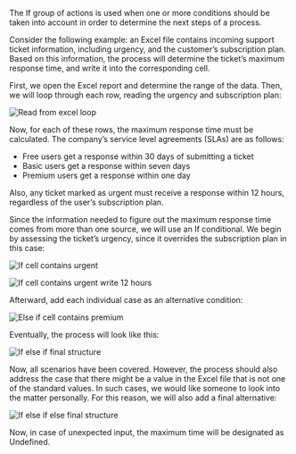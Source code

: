 The If group of actions is used when one or more conditions should be taken into account in order to determine the next steps of a process. 

Consider the following example: an Excel file contains incoming support ticket information, including urgency, and the customer’s subscription plan. Based on this information, the process will determine the ticket’s maximum response time, and write it into the corresponding cell.

First, we open the Excel report and determine the range of the data. Then, we will loop through each row, reading the urgency and subscription plan:

![Read from excel loop](..\media\read-from-excel-loop.png)

Now, for each of these rows, the maximum response time must be calculated. The company’s service level agreements (SLAs) are as follows:
* Free users get a response within 30 days of submitting a ticket
* Basic users get a response within seven days
* Premium users get a response within one day

Also, any ticket marked as urgent must receive a response within 12 hours, regardless of the user’s subscription plan.

Since the information needed to figure out the maximum response time comes from more than one source, we will use an If conditional. We begin by assessing the ticket’s urgency, since it overrides the subscription plan in this case:

![If cell contains urgent](..\media\if-cell-contains-urgent.png)

![If cell contains urgent write 12 hours](..\media\if-cell-contains-urgent-write-12-hours.png)

Afterward, add each individual case as an alternative condition:

![Else if cell contains premium](..\media\else-if-cell-contains-premium.png)

Eventually, the process will look like this:

![If else if final structure](..\media\if-else-if-final-structure.png)

Now, all scenarios have been covered. However, the process should also address the case that there might be a value in the Excel file that is not one of the standard values. In such cases, we would like someone to look into the matter personally. For this reason, we will also add a final alternative:

![If else if else final structure](..\media\if-else-if-else-final-structure.png)

Now, in case of unexpected input, the maximum time will be designated as Undefined.
